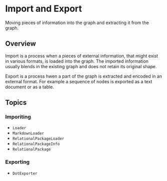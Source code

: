 # Import and Export

Moving pieces of information into the graph and extracting it from the graph.

## Overview

Import is a process when a pieces of external information, that might exist in
various formats, is loaded into the graph. The imported information usually
blends in the existing graph and does not retain its original shape.

Export is a process hwen a part of the graph is extracted and encoded in an
external format. For example a sequence of nodes is exported as a text document
or as a table.


## Topics

### Imporiting

- ``Loader``
- ``MarkdownLoader``
- ``RelationalPackageLoader``
- ``RelationalPackageInfo``
- ``RelationalPackage``

### Exporting

- ``DotExporter``
